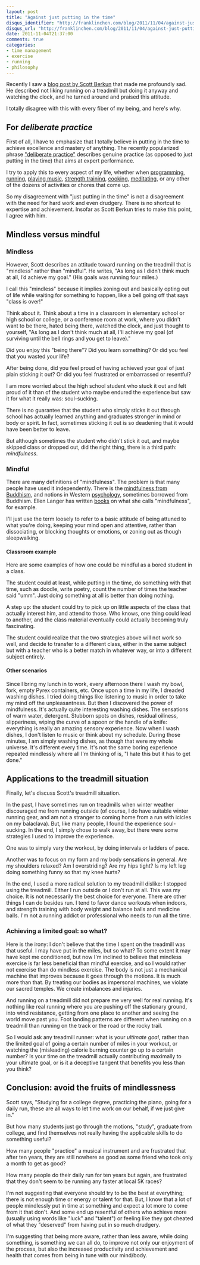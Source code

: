 ```yaml
---
layout: post
title: "Against just putting in the time"
disqus_identifier: "http://franklinchen.com/blog/2011/11/04/against-just-putting-in-the-time/"
disqus_url: "http://franklinchen.com/blog/2011/11/04/against-just-putting-in-the-time/"
date: 2011-11-04T21:37:00
comments: true
categories:
- time management
- exercise
- running
- philosophy
---
```

Recently I saw a [blog post by Scott Berkun](http://www.scottberkun.com/blog/2011/let-time-work-for-you/) that made me profoundly sad. He described not liking running on a treadmill but doing it anyway and watching the clock, and he turned around and praised this attitude.

I totally disagree with this with every fiber of my being, and here's why.

<!--more-->

## For *deliberate practice*

First of all, I have to emphasize that I totally believe in putting in the time to achieve excellence and mastery of anything. The recently popularized phrase ["deliberate practice"](http://en.wikipedia.org/wiki/Practice_%28learning_method%29#Deliberate_practice) describes genuine practice (as opposed to just putting in the time) that aims at expert performance.

I try to apply this to every aspect of my life, whether when [programming](/blog/categories/programming/), [running](/blog/categories/running/), [playing music](/blog/categories/recorder/), [strength training](/blog/categories/strength-training/), [cooking](/blog/categories/cooking/), [meditating](/blog/categories/zen/), or any other of the dozens of activities or chores that come up.

So my disagreement with "just putting in the time" is not a disagreement with the need for hard work and even drudgery. There is no shortcut to expertise and achievement. Insofar as Scott Berkun tries to make this point, I agree with him.

## Mindless versus mindful

### Mindless

However, Scott describes an attitude toward running on the treadmill that is "mindless" rather than "mindful". He writes, "As long as I didn’t think much at all, I’d achieve my goal." (His goals was running four miles.)

I call this "mindless" because it implies zoning out and basically opting out of life while waiting for something to happen, like a bell going off that says "class is over!"

Think about it. Think about a time in a classroom in elementary school or high school or college, or a conference room at work, where you didn't want to be there, hated being there, watched the clock, and just thought to yourself, "As long as I don't think much at all, I'll achieve my goal (of surviving until the bell rings and you get to leave)."

Did you enjoy this "being there"? Did you learn something? Or did you feel that you wasted your life?

After being done, did you feel proud of having achieved your goal of just plain sticking it out? Or did you feel frustrated or embarrassed or resentful?

I am more worried about the high school student who stuck it out and felt proud of it than of the student who maybe endured the experience but saw it for what it really was: soul-sucking.

There is no guarantee that the student who simply sticks it out through school has actually learned anything and graduates stronger in mind or body or spirit. In fact, sometimes sticking it out is so deadening that it would have been better to leave.

But although sometimes the student who didn't stick it out, and maybe skipped class or dropped out, did the right thing, there is a third path: *mindfulness*.

### Mindful

There are many definitions of "mindfulness". The problem is that many people have used it independently. There is the [mindfulness from Buddhism](http://en.wikipedia.org/wiki/Mindfulness), and notions in Western [psychology](http://en.wikipedia.org/wiki/Mindfulness_\(psychology\)), sometimes borrowed from Buddhism. Ellen Langer has written [books](http://www.ellenlanger.com/books/3/mindfulness) on what she calls "mindfulness", for example.

I'll just use the term loosely to refer to a basic attitude of being attuned to what you're doing, keeping your mind open and attentive, rather than dissociating, or blocking thoughts or emotions, or zoning out as though sleepwalking.

#### Classroom example

Here are some examples of how one could be mindful as a bored student in a class.

The student could at least, while putting in the time, do something with that time, such as doodle, write poetry, count the number of times the teacher said "umm". Just doing something at all is better than doing nothing.

A step up: the student could try to pick up on little aspects of the class that actually interest him, and attend to those. Who knows, one thing could lead to another, and the class material eventually could actually becoming truly fascinating.

The student could realize that the two strategies above will not work so well, and decide to transfer to a different class, either in the same subject but with a teacher who is a better match in whatever way, or into a different subject entirely.

#### Other scenarios

Since I bring my lunch in to work, every afternoon there I wash my bowl, fork, empty Pyrex containers, etc. Once upon a time in my life, I dreaded washing dishes. I tried doing things like listening to music in order to take my mind off the unpleasantness. But then I discovered the power of mindfulness. It's actually quite interesting washing dishes. The sensations of warm water, detergent. Stubborn spots on dishes, residual oiliness, slipperiness, wiping the curve of a spoon or the handle of a knife: everything is really an amazing sensory experience. Now when I wash dishes, I don't listen to music or think about my schedule. During those minutes, I am simply washing dishes, as though that were my whole universe. It's different every time. It's not the same boring experience repeated mindlessly where all I'm thinking of is, "I hate this but it has to get done."

## Applications to the treadmill situation

Finally, let's discuss Scott's treadmill situation.

In the past, I have sometimes run on treadmills when winter weather discouraged me from running outside (of course, I do have suitable winter running gear, and am not a stranger to coming home from a run with icicles on my balaclava). But, like many people, I found the experience soul-sucking. In the end, I simply chose to walk away, but there were some strategies I used to improve the experience.

One was to simply vary the workout, by doing intervals or ladders of pace.

Another was to focus on my form and my body sensations in general. Are my shoulders relaxed? Am I overstriding? Are my hips tight? Is my left leg doing something funny so that my knee hurts?

In the end, I used a more radical solution to my treadmill dislike: I stopped using the treadmill. Either I run outside or I don't run at all. This was my choice. It is not necessarily the best choice for everyone. There are other things I can do besides run. I tend to favor dance workouts when indoors, and strength training with body weight and balance balls and medicine balls. I'm not a running addict or professional who needs to run all the time.

### Achieving a limited goal: so what?

Here is the irony: I don't believe that the time I spent on the treadmill was that useful. I may have put in the miles, but so what?  To some extent it may have kept me conditioned, but now I'm inclined to believe that mindless exercise is far less beneficial than mindful exercise, and so I would rather not exercise than do mindless exercise. The body is not just a mechanical machine that improves because it goes through the motions. It is much more than that. By treating our bodies as impersonal machines, we violate our sacred temples. We create imbalances and injuries.

And running on a treadmill did not prepare me very well for real running. It's nothing like real running where you are pushing off the stationary ground, into wind resistance, getting from one place to another and seeing the world move past you. Foot landing patterns are different when running on a treadmill than running on the track or the road or the rocky trail.

So I would ask any treadmill runner: what is your *ultimate goal*, rather than the limited goal of going a certain number of miles in your workout, or watching the (misleading) calorie burning counter go up to a certain number? Is your time on the treadmill actually contributing maximally to your ultimate goal, or is it a deceptive tangent that benefits you less than you think?

## Conclusion: avoid the fruits of mindlessness

Scott says, "Studying for a college degree, practicing the piano, going for a daily run, these are all ways to let time work on our behalf, if we just give in."

But how many students just go through the motions, "study", graduate from college, and find themselves not really having the applicable skills to do something useful?

How many people "practice" a musical instrument and are frustrated that after ten years, they are still nowhere as good as some friend who took only a month to get as good?

How many people do their daily run for ten years but again, are frustrated that they don't seem to be running any faster at local 5K races?

I'm not suggesting that everyone should try to be the best at everything; there is not enough time or energy or talent for that. But, I know that a lot of people mindlessly put in time at something and expect a lot more to come from it that don't. And some end up resentful of others who achieve more (usually using words like "luck" and "talent") or feeling like they got cheated of what they "deserved" from having put in so much drudgery.

I'm suggesting that being more aware, rather than less aware, while doing something, is something we can all do, to improve not only our enjoyment of the process, but also the increased productivity and achievement and health that comes from being in tune with our mind/body.
